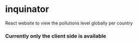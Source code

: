 # inquinator
React website to view the pollutions level globally per country
### Currently only the client side is available
